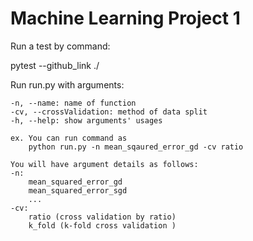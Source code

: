 # Machine Learning Project 1

Run a test by command:

pytest --github_link ./

Run run.py with arguments:

    -n, --name: name of function
    -cv, --crossValidation: method of data split
    -h, --help: show arguments' usages

    ex. You can run command as 
        python run.py -n mean_sqaured_error_gd -cv ratio

    You will have argument details as follows:
    -n:
        mean_squared_error_gd
        mean_squared_error_sgd
        ...
    -cv:
        ratio (cross validation by ratio)
        k_fold (k-fold cross validation )

